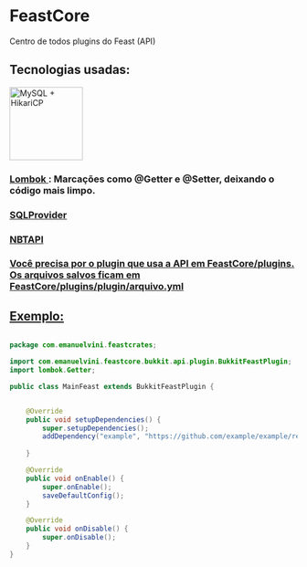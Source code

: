 # FeastCore
Centro de todos plugins do Feast (API)

<h2> Tecnologias usadas: </h2>

<div style="display: inline">
    <img width=128 height=128 alt="MySQL + HikariCP" src="https://avatars.githubusercontent.com/u/45949248?s=200&v=4"/> <h3><bold><a href="https://github.com/projectlombok/lombok"> Lombok </a> </bold>: Marcações como @Getter e @Setter, deixando o código mais limpo. </h3>
</div>

<div>
  <h3><a href="https://github.com/henrysaantos/sql-provider">SQLProvider</h1>
  <h3><a href="https://github.com/tr7zw/Item-NBT-API">NBTAPI</h1>
</div>

<h3>
 Você precisa por o plugin que usa a API em FeastCore/plugins.<br/>
 Os arquivos salvos ficam em FeastCore/plugins/plugin/arquivo.yml
</h3>

<h2>Exemplo:</h2>

```java
    
package com.emanuelvini.feastcrates;

import com.emanuelvini.feastcore.bukkit.api.plugin.BukkitFeastPlugin;
import lombok.Getter;

public class MainFeast extends BukkitFeastPlugin {


    @Override
    public void setupDependencies() {
        super.setupDependencies();
        addDependency("example", "https://github.com/example/example/releases/download/v1.0/example.jar");
        
    }

    @Override
    public void onEnable() {
        super.onEnable();
        saveDefaultConfig();
    }

    @Override
    public void onDisable() {
        super.onDisable();
    }
}

```


